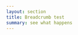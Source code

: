 ```yaml
---
layout: section
title: Breadcrumb test
summary: see what happens
---
```





<SCRIPT LANGUAGE="JavaScript">
<!--

//Bread crumb script - Kevin Lynn Brown
//Duplicate directory names bug fix by JavaScriptKit.com
//Visit JavaScript Kit (http://javascriptkit.com) for script

var path = "";
var href = document.location.href;
var s = href.split("/");
for (var i=2;i<(s.length-1);i++) {
path+="<A HREF=\""+href.substring(0,href.indexOf("/"+s[i])+s[i].length+1)+"/\">"+s[i]+"</A> / ";
}
i=s.length-1;
path+="<A HREF=\""+href.substring(0,href.indexOf(s[i])+s[i].length)+"\">"+s[i]+"</A>";
var url = window.location.protocol + "//" + path;
document.writeln(url);
//-->
</script>